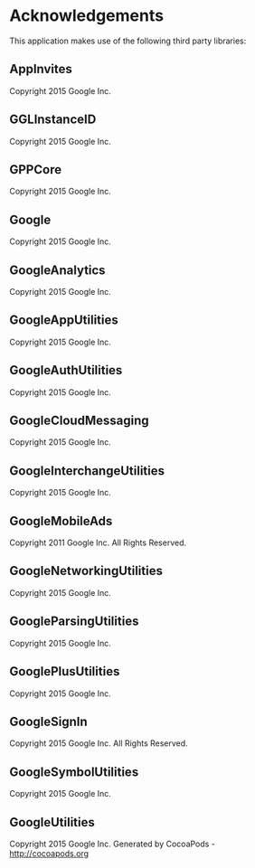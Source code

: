 # Acknowledgements
This application makes use of the following third party libraries:

## AppInvites

Copyright 2015 Google Inc.

## GGLInstanceID

Copyright 2015 Google Inc.

## GPPCore

Copyright 2015 Google Inc.

## Google

Copyright 2015 Google Inc.

## GoogleAnalytics

Copyright 2015 Google Inc.

## GoogleAppUtilities

Copyright 2015 Google Inc.

## GoogleAuthUtilities

Copyright 2015 Google Inc.

## GoogleCloudMessaging

Copyright 2015 Google Inc.

## GoogleInterchangeUtilities

Copyright 2015 Google Inc.

## GoogleMobileAds

Copyright 2011 Google Inc. All Rights Reserved.

## GoogleNetworkingUtilities

Copyright 2015 Google Inc.

## GoogleParsingUtilities

Copyright 2015 Google Inc.

## GooglePlusUtilities

Copyright 2015 Google Inc.

## GoogleSignIn

Copyright 2015 Google Inc. All Rights Reserved.

## GoogleSymbolUtilities

Copyright 2015 Google Inc.

## GoogleUtilities

Copyright 2015 Google Inc.
Generated by CocoaPods - http://cocoapods.org
